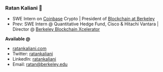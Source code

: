 ### Ratan Kaliani 🐻

<!--
**ratankaliani/ratankaliani** is a ✨ _special_ ✨ repository because its `README.md` (this file) appears on your GitHub profile.

Here are some ideas to get you started:
-->

- SWE Intern on [Coinbase](https://coinbase.com) Crypto | President of [Blockchain at Berkeley](https://blockchain.berkeley.edu)
- Prev: SWE Intern @ Quantitative Hedge Fund, Cisco & Hitachi Vantara | Director @ [Berkeley Blockchain Xcelerator](https://xcelerator.berkeley.edu)

**Available @**
- [ratankaliani.com](https://ratankaliani.com)
- Twitter: [ratankaliani](https://twitter.com/ratankaliani)
- LinkedIn: [ratankaliani](https://linkedin.com/in/ratankaliani)
- Email: [ratan@berkeley.edu](mailto:ratan@berkeley.edu)
<!--
- 🤔 I’m looking for help with ...
- 💬 Ask me about ...
- 📫 How to reach me: ...
- 😄 Pronouns: ...
- ⚡ Fun fact: ...
-->

